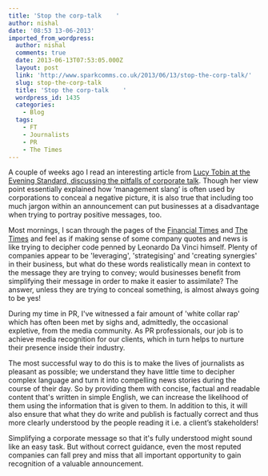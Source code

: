 ```yaml
---
title: 'Stop the corp-talk    '
author: nishal
date: '08:53 13-06-2013'
imported_from_wordpress:
  author: nishal
  comments: true
  date: 2013-06-13T07:53:05.000Z
  layout: post
  link: 'http://www.sparkcomms.co.uk/2013/06/13/stop-the-corp-talk/'
  slug: stop-the-corp-talk
  title: 'Stop the corp-talk    '
  wordpress_id: 1435
  categories:
    - Blog
  tags:
    - FT
    - Journalists
    - PR
    - The Times
---
```


A couple of weeks ago I read an interesting article from [Lucy Tobin at the Evening Standard, discussing the pitfalls of corporate talk](http://www.standard.co.uk/comment/comment/lucy-tobin-corpspeak-suggests-a-company-has-something-to-hide-8630628.html?origin=internalSearch). Though her view point essentially explained how ‘management slang’ is often used by corporations to conceal a negative picture, it is also true that including too much jargon within an announcement can put businesses at a disadvantage when trying to portray positive messages, too.

Most mornings, I scan through the pages of the [Financial Times](http://www.ft.com/home/uk) and [The Times](http://www.thetimes.co.uk/tto/news/) and feel as if making sense of some company quotes and news is like trying to decipher code penned by Leonardo Da Vinci himself. Plenty of companies appear to be 'leveraging', 'strategising' and 'creating synergies' in their business, but what do these words realistically mean in context to the message they are trying to convey; would businesses benefit from simplifying their message in order to make it easier to assimilate? The answer, unless they are trying to conceal something, is almost always going to be yes!

During my time in PR, I've witnessed a fair amount of 'white collar rap' which has often been met by sighs and, admittedly, the occasional expletive, from the media community. As PR professionals, our job is to achieve media recognition for our clients, which in turn helps to nurture their presence inside their industry.

The most successful way to do this is to make the lives of journalists as pleasant as possible; we understand they have little time to decipher complex language and turn it into compelling news stories during the course of their day. So by providing them with concise, factual and readable content that's written in simple English, we can increase the likelihood of them using the information that is given to them. In addition to this, it will also ensure that what they do write and publish is factually correct and thus more clearly understood by the people reading it i.e. a client’s stakeholders!

Simplifying a corporate message so that it's fully understood might sound like an easy task. But without correct guidance, even the most reputed companies can fall prey and miss that all important opportunity to gain recognition of a valuable announcement.
